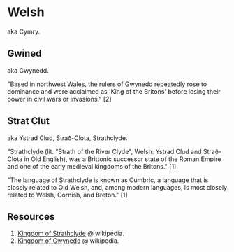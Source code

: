 # Welsh

aka Cymry.

## Gwined

aka Gwynedd.

"Based in northwest Wales, the rulers of Gwynedd repeatedly rose to dominance and were acclaimed as 'King of the Britons' before losing their power in civil wars or invasions." [2]

## Strat Clut

aka Ystrad Clud, Strað-Clota, Strathclyde.

"Strathclyde (lit. "Strath of the River Clyde", Welsh: Ystrad Clud and Strað-Clota in Old English), was a Brittonic successor state of the Roman Empire and one of the early medieval kingdoms of the Britons." [1]

"The language of Strathclyde is known as Cumbric, a language that is closely related to Old Welsh, and, among modern languages, is most closely related to Welsh, Cornish, and Breton." [1]

## Resources

1. [Kingdom of Strathclyde](https://en.wikipedia.org/wiki/Kingdom_of_Strathclyde) @ wikipedia.
2. [Kingdom of Gwynedd](https://en.wikipedia.org/wiki/Kingdom_of_Gwynedd) @ wikipedia.
